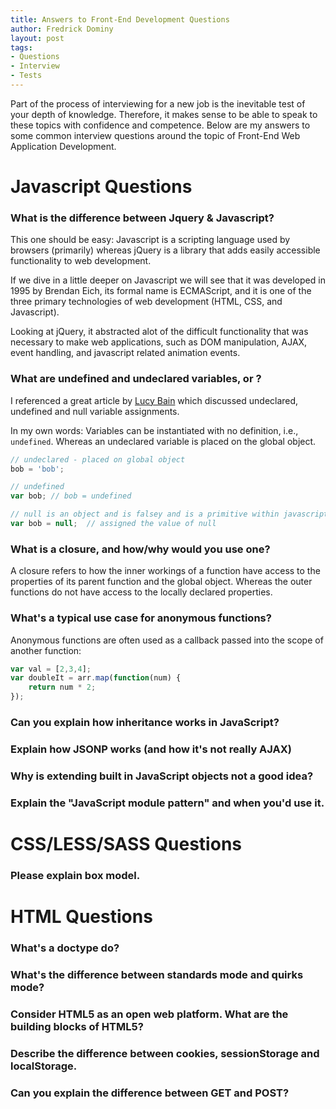 ```yaml
---
title: Answers to Front-End Development Questions
author: Fredrick Dominy
layout: post
tags:
- Questions
- Interview
- Tests
---
```


Part of the process of interviewing for a new job is the inevitable test of your depth of knowledge. Therefore, it makes sense to be able to speak to these topics with confidence and competence. Below are my answers to some common interview questions around the topic of Front-End Web Application Development.
    
# Javascript Questions
    
### What is the difference between Jquery & Javascript? 

This one should be easy: Javascript is a scripting language used by browsers (primarily) whereas jQuery is a library that adds easily accessible functionality to web development.

If we dive in a little deeper on Javascript we will see that it was developed in 1995 by Brendan Eich, its formal name is ECMAScript, and it is one of the three primary technologies of web development (HTML, CSS, and Javascript).

Looking at jQuery, it abstracted alot of the difficult functionality that was necessary to make web applications, such as DOM manipulation, AJAX, event handling, and javascript related animation events. 

### What are undefined and undeclared variables, or ?

I referenced a great article by [Lucy Bain](http://lucybain.com/blog/2014/null-undefined-undeclared/) which discussed undeclared, undefined and null variable assignments. 

In my own words: Variables can be instantiated with no definition, i.e., `undefined`.  Whereas an undeclared variable is placed on the global object.

```javascript
// undeclared - placed on global object
bob = 'bob';

// undefined
var bob; // bob = undefined

// null is an object and is falsey and is a primitive within javascript
var bob = null;  // assigned the value of null
```

### What is a closure, and how/why would you use one? 

A closure refers to how the inner workings of a function have access to the properties of its parent function and the global object. Whereas the outer functions do not have access to the locally declared properties.

### What's a typical use case for anonymous functions? 

Anonymous functions are often used as a callback passed into the scope of another function: 

```javascript
var val = [2,3,4];
var doubleIt = arr.map(function(num) {
    return num * 2; 
});
```

### Can you explain how inheritance works in JavaScript? 

### Explain how JSONP works (and how it's not really AJAX) 

### Why is extending built in JavaScript objects not a good idea? 

### Explain the "JavaScript module pattern" and when you'd use it. 

# CSS/LESS/SASS Questions

### Please explain box model. 

# HTML Questions

### What's a doctype do? 

### What's the difference between standards mode and quirks mode? 

### Consider HTML5 as an open web platform. What are the building blocks of HTML5? 

### Describe the difference between cookies, sessionStorage and localStorage. 

### Can you explain the difference between GET and POST?